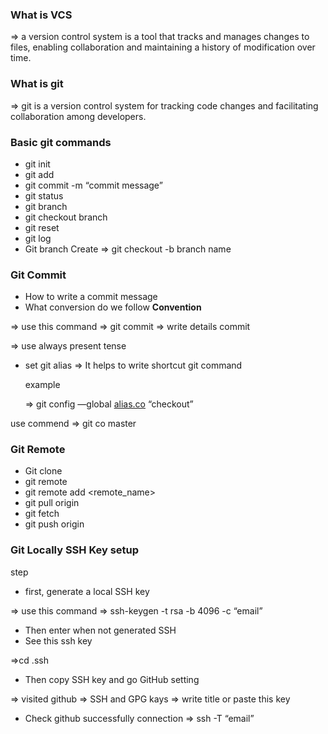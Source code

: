 ### **What is VCS**

⇒ a version control system is a tool that tracks and manages changes to files, enabling collaboration and maintaining a history of modification over time.

### **What is git**

⇒ git is a version control system for tracking code changes and facilitating collaboration among developers.

### Basic git commands

- git init
- git add <file>
- git commit -m “commit message”
- git status
- git branch
- git checkout branch
- git reset
- git log
- Git branch Create ⇒ git checkout -b branch name

### Git Commit

- How to write a commit message
- What conversion do we follow
  **Convention**

⇒ use this command ⇒ git commit ⇒ write details commit

⇒ use always present tense

- set git alias
  ⇒ It helps to write shortcut git command

  example

  ⇒ git config —global [alias.co](http://alias.co) “checkout”

use commend ⇒ git co master

### Git Remote

- Git clone <repo>
- git remote
- git remote add <remote_name>
- git pull origin <branch>
- git fetch
- git push origin <branch>

### Git Locally SSH Key setup

step

- first, generate a local SSH key

⇒ use this command ⇒ ssh-keygen -t rsa -b 4096 -c “email”

- Then enter when not generated SSH
- See this ssh key

⇒cd .ssh

- Then copy SSH key and go GitHub setting

⇒ visited github ⇒ SSH and GPG kays ⇒ write title or paste this key

- Check github successfully connection ⇒ ssh -T “email”
